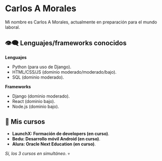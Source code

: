# Carlos A Morales

Mi nombre es Carlos A Morales, actualmente en preparación para el mundo laboral.

## 👁‍🗨 Lenguajes/frameworks conocidos

**Lenguajes**

- Python (para uso de Django).
- HTML/CSS/JS (dominio moderado/moderado/bajo).
- SQL (dominio moderado).

**Frameworks**

- Django (dominio moderado).
- React (dominio bajo).
- Node.js (dominio bajo).


## 📖 Mis cursos

- **LaunchX: Formación de developers (en curso)**.
- **Bedu: Desarrollo móvil Android (en curso)**.
- **Alura: Oracle Next Education (en curso)**.

*Sí, los 3 cursos en simultáneo*. 💀

<!---
CarloMorale/CarloMorale is a ✨ special ✨ repository because its `README.md` (this file) appears on your GitHub profile.
You can click the Preview link to take a look at your changes.
--->
